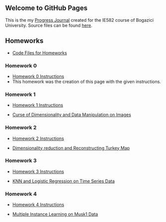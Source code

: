 ## Welcome to GitHub Pages

This is the my [Progress Journal](https://bu-ie-582.github.io/fall21-cumhurkilic/) created for the IE582 course of Bogazici University. Source files can be found [here](https://github.com/BU-IE-582/fall21-cumhurkilic).

## Homeworks

* [Code Files for Homeworks](https://github.com/BU-IE-582/fall21-cumhurkilic/tree/gh-pages/files)

### Homework 0

* [Homework 0 Instructions](https://bu-ie-582.github.io/fall21-cumhurkilic/files/IE582_Fall21_Homework_0.pdf)
* This homework was the creation of this page with the given instructions.

### Homework 1

* [Homework 1 Instructions](https://bu-ie-582.github.io/fall21-cumhurkilic/files/IE582_Fall21_Homework1.pdf)

* [Curse of Dimensionality and Data Manipulation on Images](https://bu-ie-582.github.io/fall21-cumhurkilic/files/IE582_HW1_Cumhur_Kılıç.html)


### Homework 2

* [Homework 2 Instructions](https://bu-ie-582.github.io/fall21-cumhurkilic/files/IE582_Fall21_Homework2.pdf)

* [Dimensionality reduction and Reconstructing Turkey Map](https://bu-ie-582.github.io/fall21-cumhurkilic/files/IE582_Fall21_Homework2.html)

### Homework 3

* [Homework 3 Instructions](https://bu-ie-582.github.io/fall21-cumhurkilic/files/IE582_Fall21_Homework3.pdf)

* [KNN and Logistic Regression on Time Series Data](https://bu-ie-582.github.io/fall21-cumhurkilic/files/IE582_Fall21_Homework3.html)

### Homework 4

* [Homework 4 Instructions](https://bu-ie-582.github.io/fall21-cumhurkilic/files/IE582_Fall21_Homework4.pdf)

* [Multiple Instance Learning on Musk1 Data](https://bu-ie-582.github.io/fall21-cumhurkilic/files/IE582_Fall21_Homework4.html)

 
